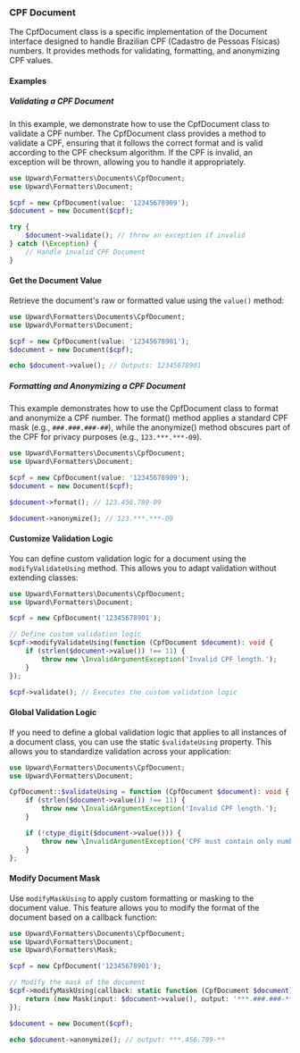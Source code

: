 ### CPF Document

The CpfDocument class is a specific implementation of the Document interface designed to handle Brazilian CPF (Cadastro de Pessoas Físicas) numbers. It provides methods for validating, formatting, and anonymizing CPF values.

#### Examples
##### Validating a CPF Document
In this example, we demonstrate how to use the CpfDocument class to validate a CPF number. The CpfDocument class provides a method to validate a CPF, ensuring that it follows the correct format and is valid according to the CPF checksum algorithm. If the CPF is invalid, an exception will be thrown, allowing you to handle it appropriately.

```php
use Upward\Formatters\Documents\CpfDocument;
use Upward\Formatters\Document;

$cpf = new CpfDocument(value: '12345678909');
$document = new Document($cpf);

try {
    $document->validate(); // throw an exception if invalid
} catch (\Exception) {
    // Handle invalid CPF Document
}
```
#### Get the Document Value
Retrieve the document's raw or formatted value using the `value()` method:

```php
use Upward\Formatters\Documents\CpfDocument;
use Upward\Formatters\Document;

$cpf = new CpfDocument(value: '12345678901');
$document = new Document($cpf);

echo $document->value(); // Outputs: 12345678901
```

##### Formatting and Anonymizing a CPF Document
This example demonstrates how to use the CpfDocument class to format and anonymize a CPF number. The format() method applies a standard CPF mask (e.g., `###.###.###-##`), while the anonymize() method obscures part of the CPF for privacy purposes (e.g., `123.***.***-09`).

```php
use Upward\Formatters\Documents\CpfDocument;
use Upward\Formatters\Document;

$cpf = new CpfDocument(value: '12345678909');
$document = new Document($cpf);

$document->format(); // 123.456.789-09

$document->anonymize(); // 123.***.***-09
```

#### Customize Validation Logic
You can define custom validation logic for a document using the `modifyValidateUsing` method. This allows you to adapt validation without extending classes:

```php
use Upward\Formatters\Documents\CpfDocument;
use Upward\Formatters\Document;

$cpf = new CpfDocument('12345678901');

// Define custom validation logic
$cpf->modifyValidateUsing(function (CpfDocument $document): void {
    if (strlen($document->value()) !== 11) {
        throw new \InvalidArgumentException('Invalid CPF length.');
    }
});

$cpf->validate(); // Executes the custom validation logic
```

#### Global Validation Logic
If you need to define a global validation logic that applies to all instances of a document class, you can use the static `$validateUsing` property. This allows you to standardize validation across your application:

```php
use Upward\Formatters\Documents\CpfDocument;
use Upward\Formatters\Document;

CpfDocument::$validateUsing = function (CpfDocument $document): void {
    if (strlen($document->value()) !== 11) {
        throw new \InvalidArgumentException('Invalid CPF length.');
    }

    if (!ctype_digit($document->value())) {
        throw new \InvalidArgumentException('CPF must contain only numbers.');
    }
};
```

#### Modify Document Mask
Use `modifyMaskUsing` to apply custom formatting or masking to the document value. This feature allows you to modify the format of the document based on a callback function:

```php
use Upward\Formatters\Documents\CpfDocument;
use Upward\Formatters\Document;
use Upward\Formatters\Mask;

$cpf = new CpfDocument('12345678901');

// Modify the mask of the document
$cpf->modifyMaskUsing(callback: static function (CpfDocument $document): string {
    return (new Mask(input: $document->value(), output: '***.###.###-**'))->format();
});

$document = new Document($cpf);

echo $document->anonymize(); // output: ***.456.789-**

```
